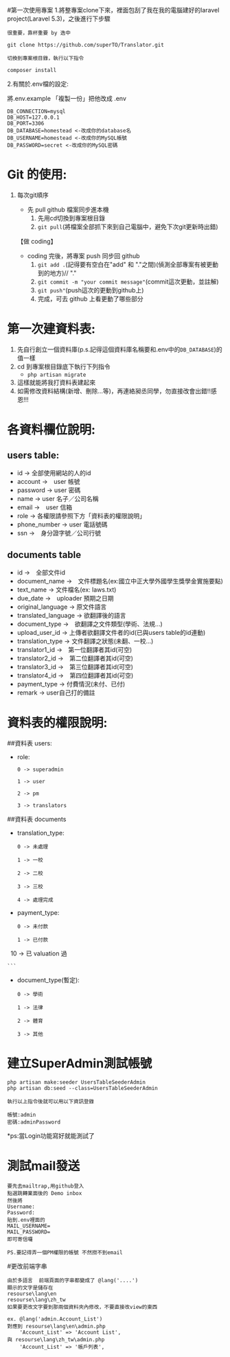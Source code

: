 #第一次使用專案
1.將整專案clone下來，裡面包刮了我在我的電腦建好的laravel project(Laravel 5.3)，之後進行下步驟
   
```
很重要，靠杯重要 by 逸中

git clone https://github.com/superTO/Translator.git

切換到專案根目錄，執行以下指令

composer install
```
    
2.有關於.env檔的設定:

將.env.example 「複製一份」把他改成 .env
```
DB_CONNECTION=mysql
DB_HOST=127.0.0.1
DB_PORT=3306
DB_DATABASE=homestead <-改成你的database名
DB_USERNAME=homestead <-改成你的MySQL帳號
DB_PASSWORD=secret <-改成你的MySQL密碼
```

# Git 的使用:

1. 每次git順序
    * 先 pull github 檔案同步進本機
        1. 先用cd切換到專案根目錄
        2. ```git pull```(將檔案全部抓下來到自己電腦中，避免下次git更新時出錯)
    
     【做 coding】
    * coding 完後，將專案 push 同步回 github
        1. ```git add .```(記得要有空白在"add" 和 "."之間)(偵測全部專案有被更動到的地方)// "."
        2. ```git commit -m "your commit message"```(commit這次更動，並註解)
        3. ```git push"```(push這次的更動到github上)
        4. 完成，可去 github 上看更動了哪些部分

# 第一次建資料表:
1. 先自行創立一個資料庫(p.s.記得這個資料庫名稱要和.env中的```DB_DATABASE```)的值一樣
2. cd 到專案根目錄底下執行下列指令
    * ```php artisan migrate```
3. 這樣就能將我打資料表建起來
4. 如需修改資料結構(新增、刪除...等)，再連絡昶丞同學，勿直接改會出錯!!感恩!!!

# 各資料欄位說明:
## users table:
* id -> 全部使用網站的人的id
* account ->　user 帳號
* password -> user 密碼
* name -> user 名子／公司名稱
* email ->　user 信箱
* role -> 各權限請參照下方「資料表的權限說明」
* phone_number -> user 電話號碼
* ssn ->　身分證字號／公司行號

## documents table
* id ->　全部文件id
* document_name ->　文件標題名(ex:國立中正大學外國學生獎學金實施要點)
* text_name -> 文件檔名(ex: laws.txt)
* due_date ->　uploader 預期之日期
* original_language -> 原文件語言
* translated_language -> 欲翻譯後的語言
* document_type ->　欲翻譯之文件類型(學術、法規...)
* upload_user_id -> 上傳者欲翻譯文件者的id(已與users table的id連動)
* translation_type -> 文件翻譯之狀態(未翻、一校...)
* translator1_id ->　第一位翻譯者其id(可空)
* translator2_id ->　第二位翻譯者其id(可空)
* translator3_id ->　第三位翻譯者其id(可空)
* translator4_id ->　第四位翻譯者其id(可空)
* payment_type -> 付費情況(未付、已付)
* remark -> user自己打的備註

# 資料表的權限說明:
##資料表 users:
* role:
    ```
    0 -> superadmin
    
    1 -> user
    
    2 -> pm
    
    3 -> translators
    
    ```

##資料表 documents
* translation_type:
    ```
    0 -> 未處理
    
    1 -> 一校
    
    2 -> 二校
    
    3 -> 三校
    
    4 -> 處理完成
    
    ```
* payment_type:
    ```
    0 -> 未付款
    
    1 -> 已付款
    
    10 -> 已 valuation 過
    
    ```
  
* document_type(暫定):
    ```
    0 -> 學術
    
    1 -> 法律
    
    2 -> 體育
    
    3 -> 其他
    
    ```

# 建立SuperAdmin測試帳號
```
php artisan make:seeder UsersTableSeederAdmin
php artisan db:seed --class=UsersTableSeederAdmin

執行以上指令後就可以用以下資訊登錄

帳號:admin
密碼:adminPassword
```
*ps:當Login功能寫好就能測試了

# 測試mail發送
```
要先去mailtrap,用github登入
點選跳轉業面後的 Demo inbox
然後將
Username:
Password:
貼到.env裡面的
MAIL_USERNAME=
MAIL_PASSWORD=
即可寄信囉

PS.要記得弄一個PM權限的帳號 不然撈不到email
```

#更改前端字串
```
由於多語言  前端頁面的字串都變成了 @lang('....')
顯示的文字是儲存在 
resourse\lang\en
resourse\lang\zh_tw
如果要更改文字要到那兩個資料夾內修改，不要直接改view的東西
```
```
ex. @lang('admin.Account_List')
對應到 resourse\lang\en\admin.php
    'Account_List' => 'Account List',
與 resourse\lang\zh_tw\admin.php
    'Account_List' => '帳戶列表',



```


